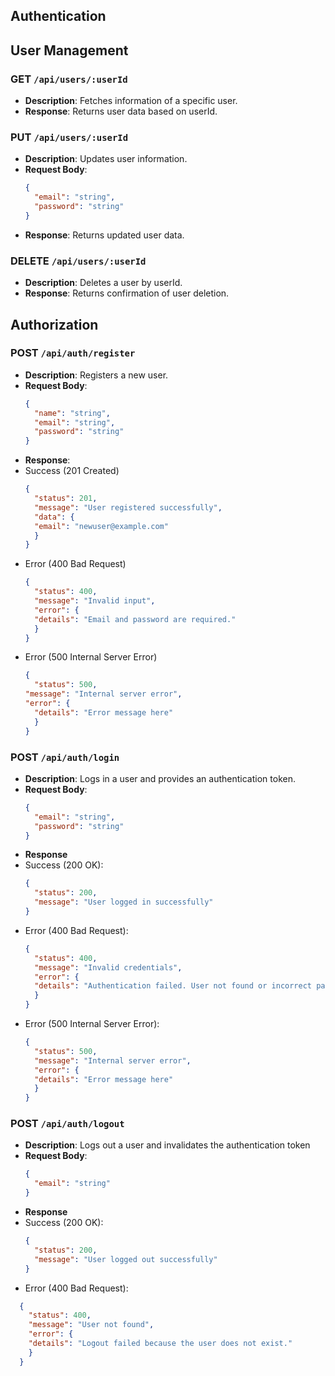 ## Authentication

## User Management
### GET `/api/users/:userId`
- **Description**: Fetches information of a specific user.
- **Response**: Returns user data based on userId.

### PUT `/api/users/:userId`
- **Description**: Updates user information.
- **Request Body**:
  ```json
  {
    "email": "string",
    "password": "string"
  }
- **Response**: Returns updated user data.

### DELETE `/api/users/:userId`
- **Description**: Deletes a user by userId.
- **Response**: Returns confirmation of user deletion.

## Authorization
### POST `/api/auth/register`
- **Description**: Registers a new user.
- **Request Body**:
  ```json
  {
    "name": "string",
    "email": "string",
    "password": "string"
  }
- **Response**: 
- Success (201 Created)
  ```json
  {
    "status": 201,
    "message": "User registered successfully",
    "data": {
    "email": "newuser@example.com"
    }
  }

- Error (400 Bad Request)
  ```json
  {
    "status": 400,
    "message": "Invalid input",
    "error": {
    "details": "Email and password are required."
    }
  }

- Error (500 Internal Server Error)
  ```json
  {
    "status": 500,
  "message": "Internal server error",
  "error": {
    "details": "Error message here"
    }
  }

### POST `/api/auth/login`
- **Description**: Logs in a user and provides an authentication token.
- **Request Body**:
  ```json
  {
    "email": "string",
    "password": "string"
  }
- **Response**
- Success (200 OK):
  ```json
  {
    "status": 200,
    "message": "User logged in successfully"
  }

- Error (400 Bad Request):
  ```json
  {
    "status": 400,
    "message": "Invalid credentials",
    "error": {
    "details": "Authentication failed. User not found or incorrect password."
    }
  }

- Error (500 Internal Server Error):
  ```json
  {
    "status": 500,
    "message": "Internal server error",
    "error": {
    "details": "Error message here"
    }
  }

### POST `/api/auth/logout`
- **Description**: 
Logs out a user and invalidates the authentication token
- **Request Body**:
  ```json
  {
    "email": "string"
  }

- **Response**
- Success (200 OK):
  ```json
  {
    "status": 200,
    "message": "User logged out successfully"
  }
  
- Error (400 Bad Request):
```json
  {
    "status": 400,
    "message": "User not found",
    "error": {
    "details": "Logout failed because the user does not exist."
    }
  }
  
